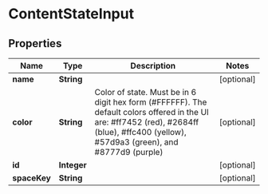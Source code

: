 # ContentStateInput

## Properties
Name | Type | Description | Notes
------------ | ------------- | ------------- | -------------
**name** | **String** |  |  [optional]
**color** | **String** | Color of state. Must be in 6 digit hex form (#FFFFFF). The default colors offered in the UI are:  #ff7452 (red),  #2684ff (blue),  #ffc400 (yellow),  #57d9a3 (green), and  #8777d9 (purple) |  [optional]
**id** | **Integer** |  |  [optional]
**spaceKey** | **String** |  |  [optional]
